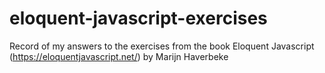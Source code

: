 # eloquent-javascript-exercises

Record of my answers to the exercises from the book Eloquent Javascript (https://eloquentjavascript.net/) by Marijn Haverbeke